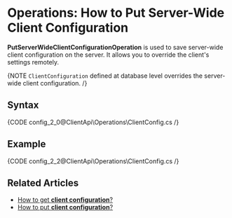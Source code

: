 # Operations: How to Put Server-Wide Client Configuration

**PutServerWideClientConfigurationOperation** is used to save server-wide client configuration on the server. It allows you to override the client's settings remotely. 

{NOTE `ClientConfiguration` defined at database level overrides the server-wide client configuration. /}

## Syntax

{CODE config_2_0@ClientApi\Operations\ClientConfig.cs /}

## Example

{CODE config_2_2@ClientApi\Operations\ClientConfig.cs /}

## Related Articles

- [How to get **client configuration**?](../../../../client-api/operations/maintenance/configuration/get-client-configuration)
- [How to put **client configuration**?](../../../../client-api/operations/maintenance/configuration/put-client-configuration)
